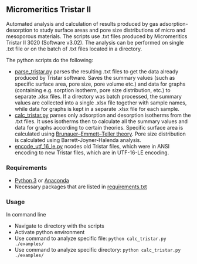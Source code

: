 ## Micromeritics Tristar II

Automated analysis and calculation of results produced by gas adsorption-desorption to study surface areas and pore size distributions of micro and mesoporous materials. The scripts use .txt files produced by Micromeritics Tristar II 3020 (Software v3.02). The analysis can be performed on single .txt file or on the batch of .txt files located in a directory.

The python scripts do the following:
- [parse_tristar.py](./parse_tristar.py) parses the resulting .txt files to get the data already produced by Tristar software. Saves the summary values (such as specific surface area, pore size, pore volume etc.) and data for graphs (containing e.g. sorption isotherm, pore size distribution, etc.) to separate .xlsx files. If a directory was batch processed, the summary values are collected into a single .xlsx file together with sample names, while data for graphs is kept in a separate .xlsx file for each sample.
- [calc_tristar.py](./calc_tristar.py) parses only adsorption and desorption isotherms from the .txt files. It uses isotherms then to calculate all the summary values and data for graphs according to certain theories. Specific surface area is calculated using [Brunauer–Emmett–Teller theory](https://en.wikipedia.org/wiki/BET_theory). Pore size distribution is calculated using Barrett-Joyner-Halenda analysis.
- [encode_utf_16_le.py](./encode_utf_16_le.py) ncodes old Tristar files, which were in ANSI encoding to new Tristar files, which are in UTF-16-LE encoding.

### Requirements

- [Python 3](https://www.python.org/) or [Anaconda](https://www.anaconda.com/)
- Necessary packages that are listed in [requirements.txt](./requirements.txt)

### Usage

In command line

- Navigate to directory with the scripts
- Activate python environment
- Use command to analyze specific file: `python calc_tristar.py ./examples/`
- Use command to analyze specific directory: `python calc_tristar.py ./examples/`
